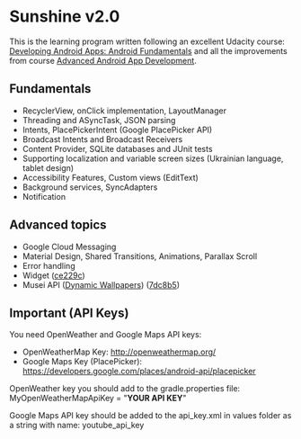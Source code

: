 Sunshine v2.0
========

This is the learning program written following an excellent Udacity course: [Developing Android Apps: Android Fundamentals](https://www.udacity.com/course/ud853)  and all the improvements from course [Advanced Android App Development](https://www.udacity.com/course/ud855-nd).

## Fundamentals
* RecyclerView, onClick implementation, LayoutManager
* Threading and ASyncTask, JSON parsing
* Intents, PlacePickerIntent (Google PlacePicker API)
* Broadcast Intents and Broadcast Receivers
* Content Provider, SQLite databases and JUnit tests
* Supporting localization and variable screen sizes (Ukrainian language, tablet design)
* Accessibility Features, Custom views (EditText)
* Background services, SyncAdapters
* Notification

## Advanced topics
* Google Cloud Messaging
* Material Design, Shared Transitions, Animations, Parallax Scroll
* Error handling
* Widget ([ce229c](https://github.com/dmytroKarataiev/Sunshine/commit/ce229c652e80eb025337ac248498ec43d2467446))
* Musei API ([Dynamic Wallpapers](https://github.com/romannurik/muzei/)) ([7dc8b5](https://github.com/dmytroKarataiev/Sunshine/commit/7dc8b5d2c077d5fdc742555c93b91aa867bce476))

## Important (API Keys)
You need OpenWeather and Google Maps API keys: 
* OpenWeatherMap Key: <http://openweathermap.org/>
* Google Maps Key (PlacePicker): <https://developers.google.com/places/android-api/placepicker>

OpenWeather key you should add to the gradle.properties file:</br>
MyOpenWeatherMapApiKey = "**YOUR API KEY**"

Google Maps API key should be added to the api_key.xml in values folder as a string with name: youtube_api_key



